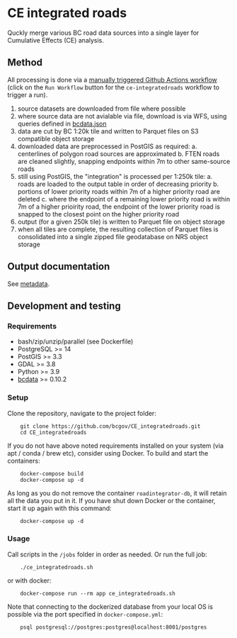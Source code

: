 # CE integrated roads

Quckly merge various BC road data sources into a single layer for Cumulative Effects (CE) analysis.

## Method

All processing is done via a [manually triggered Github Actions workflow](https://github.com/bcgov/CE_integratedroads/actions/workflows/ce-integratedroads.yaml) (click on the `Run Workflow` button for the `ce-integratedroads` workflow to trigger a run).

1. source datasets are downloaded from file where possible
2. where source data are not avialable via file, download is via WFS, using queries defined in [bcdata.json](bcdata.json)
3. data are cut by BC 1:20k tile and written to Parquet files on S3 compatible object storage
4. downloaded data are preprocessed in PostGIS as required:
   a. centerlines of polygon road sources are approximated
   b. FTEN roads are cleaned slightly, snapping endpoints within 7m to other same-source roads
5. still using PostGIS, the "integration" is processed per 1:250k tile:
   a. roads are loaded to the output table in order of decreasing priority
   b. portions of lower priority roads within 7m of a higher priority road are deleted
   c. where the endpoint of a remaining lower priority road is within 7m of a higher prioirity road, the endpoint of the lower priority road is snapped to the closest point on the higher priority road
6. output (for a given 250k tile) is written to Parquet file on object storage
7. when all tiles are complete, the resulting collection of Parquet files is consolidated into a single zipped file geodatabase on NRS object storage

## Output documentation

See [metadata](metadata.md).

## Development and testing 

### Requirements 

- bash/zip/unzip/parallel (see Dockerfile)
- PostgreSQL >= 14
- PostGIS >= 3.3
- GDAL >= 3.8
- Python >= 3.9
- [bcdata](https://github.com/smnorris/bcdata) >= 0.10.2

### Setup

Clone the repository, navigate to the project folder:

        git clone https://github.com/bcgov/CE_integratedroads.git
        cd CE_integratedroads

If you do not have above noted requirements installed on your system (via apt / conda / brew etc), consider using Docker. To build and start the containers:

        docker-compose build
        docker-compose up -d

As long as you do not remove the container `roadintegrator-db`, it will retain all the data you put in it. If you have shut down Docker or the container, start it up again with this command:

        docker-compose up -d

### Usage

Call scripts in the `/jobs` folder in order as needed. Or run the full job:

        ./ce_integratedroads.sh

or with docker:

        docker-compose run --rm app ce_integratedroads.sh

Note that connecting to the dockerized database from your local OS is possible via the port specified in `docker-compose.yml`:

        psql postgresql://postgres:postgres@localhost:8001/postgres
